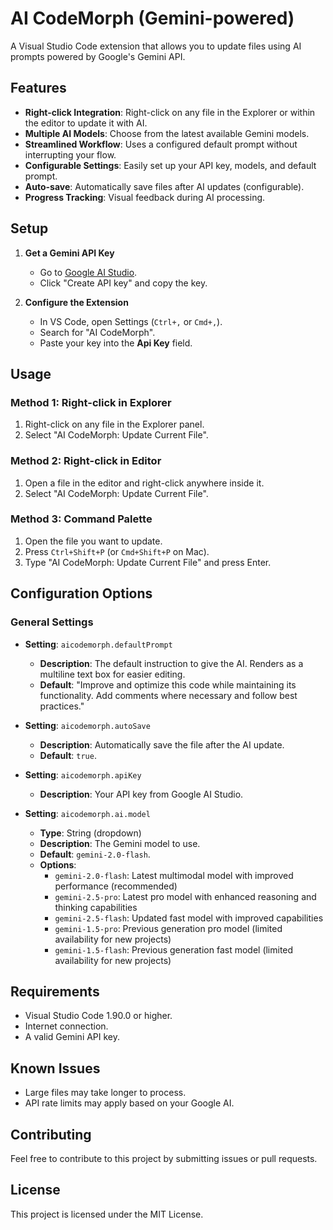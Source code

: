 # AI CodeMorph (Gemini-powered)

A Visual Studio Code extension that allows you to update files using AI prompts powered by Google's Gemini API.

## Features

- **Right-click Integration**: Right-click on any file in the Explorer or within the editor to update it with AI.
- **Multiple AI Models**: Choose from the latest available Gemini models.
- **Streamlined Workflow**: Uses a configured default prompt without interrupting your flow.
- **Configurable Settings**: Easily set up your API key, models, and default prompt.
- **Auto-save**: Automatically save files after AI updates (configurable).
- **Progress Tracking**: Visual feedback during AI processing.

## Setup

1.  **Get a Gemini API Key**
    - Go to [Google AI Studio](https://aistudio.google.com/app/apikey).
    - Click "Create API key" and copy the key.

2.  **Configure the Extension**
      - In VS Code, open Settings (`Ctrl+,` or `Cmd+,`).
      - Search for "AI CodeMorph".
      - Paste your key into the **Api Key** field.

## Usage

### Method 1: Right-click in Explorer

1.  Right-click on any file in the Explorer panel.
2.  Select "AI CodeMorph: Update Current File".

### Method 2: Right-click in Editor

1.  Open a file in the editor and right-click anywhere inside it.
2.  Select "AI CodeMorph: Update Current File".

### Method 3: Command Palette

1.  Open the file you want to update.
2.  Press `Ctrl+Shift+P` (or `Cmd+Shift+P` on Mac).
3.  Type "AI CodeMorph: Update Current File" and press Enter.

## Configuration Options

### General Settings

- **Setting**: `aicodemorph.defaultPrompt`
    - **Description**: The default instruction to give the AI. Renders as a multiline text box for easier editing.
    - **Default**: "Improve and optimize this code while maintaining its functionality. Add comments where necessary and follow best practices."

- **Setting**: `aicodemorph.autoSave`
    - **Description**: Automatically save the file after the AI update.
    - **Default**: `true`.

- **Setting**: `aicodemorph.apiKey`
    - **Description**: Your API key from Google AI Studio.

- **Setting**: `aicodemorph.ai.model`
    - **Type**: String (dropdown)
    - **Description**: The Gemini model to use.
    - **Default**: `gemini-2.0-flash`.
    - **Options**:
      - `gemini-2.0-flash`: Latest multimodal model with improved performance (recommended)
      - `gemini-2.5-pro`: Latest pro model with enhanced reasoning and thinking capabilities
      - `gemini-2.5-flash`: Updated fast model with improved capabilities
      - `gemini-1.5-pro`: Previous generation pro model (limited availability for new projects)
      - `gemini-1.5-flash`: Previous generation fast model (limited availability for new projects)

## Requirements

- Visual Studio Code 1.90.0 or higher.
- Internet connection.
- A valid Gemini API key.

## Known Issues

- Large files may take longer to process.
- API rate limits may apply based on your Google AI.

## Contributing

Feel free to contribute to this project by submitting issues or pull requests.

## License

This project is licensed under the MIT License.
